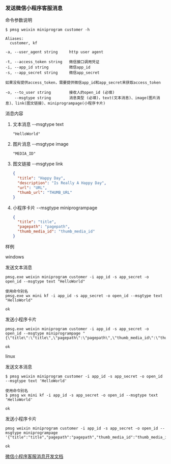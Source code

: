 ### 发送微信小程序客服消息

命令参数说明

```text
$ pmsg weixin miniprogram customer -h

Aliases:
  customer, kf

-a, --user_agent string     http user agent

-t, --access_token string   微信接口调用凭证
-i, --app_id string         微信app_id
-s, --app_secret string     微信app_secret

如果没有提供access_token，需要提供微信app_id和app_secret来获取access_token

-o, --to_user string        接收人的open_id (必填)
    --msgtype string        消息类型 (必填)，text(文本消息)、image(图片消息)、link(图文链接)、miniprogrampage(小程序卡片)
```

消息内容

1. 文本消息 --msgtype text
    ```text
    "HelloWorld"
    ```

1. 图片消息 --msgtype image
    ```text
    "MEDIA_ID"
    ```

1. 图文链接 --msgtype link
    ```json
    {
      "title": "Happy Day",
      "description": "Is Really A Happy Day",
      "url": "URL",
      "thumb_url": "THUMB_URL"
    }
    ```

1. 小程序卡片 --msgtype miniprogrampage
    ```json
    {
      "title": "title",
      "pagepath": "pagepath",
      "thumb_media_id": "thumb_media_id"
    }
    ```

样例

windows

发送文本消息

```shell
pmsg.exe weixin miniprogram customer -i app_id -s app_secret -o open_id --msgtype text "HelloWorld"

使用命令别名
pmsg.exe wx mini kf -i app_id -s app_secret -o open_id --msgtype text "HelloWorld"

ok
```

发送小程序卡片

```shell
pmsg.exe weixin miniprogram customer -i app_id -s app_secret -o open_id --msgtype miniprogrampage "{\"title\":\"title\",\"pagepath\":\"pagepath\",\"thumb_media_id\":\"thumb_media_id\"}"

ok
```

linux

发送文本消息

```shell
$ pmsg weixin miniprogram customer -i app_id -s app_secret -o open_id --msgtype text 'HelloWorld'

使用命令别名
$ pmsg wx mini kf -i app_id -s app_secret -o open_id --msgtype text 'HelloWorld'

ok
```

发送小程序卡片

```shell
pmsg weixin miniprogram customer -i app_id -s app_secret -o open_id --msgtype miniprogrampage '{"title":"title","pagepath":"pagepath","thumb_media_id":"thumb_media_id"}'

ok
```

[微信小程序客服消息开发文档](https://developers.weixin.qq.com/miniprogram/dev/api-backend/open-api/customer-message/customerServiceMessage.send.html)
